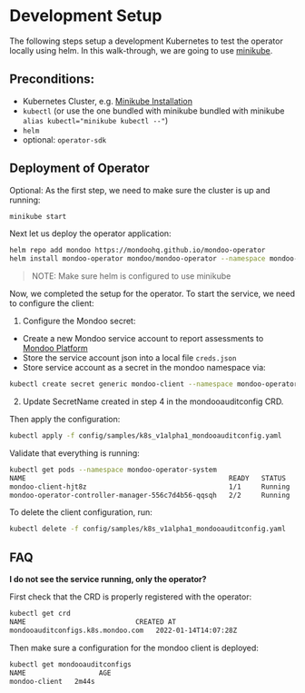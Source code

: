 # Development Setup

The following steps setup a development Kubernetes to test the operator locally using helm. In this walk-through, we are going to use [minikube](https://minikube.sigs.k8s.io/docs/).

## Preconditions:

- Kubernetes Cluster, e.g. [Minikube Installation](https://minikube.sigs.k8s.io/docs/start/)
- `kubectl` (or use the one bundled with minikube bundled with minikube `alias kubectl="minikube kubectl --"`)
- `helm`
- optional: `operator-sdk`

## Deployment of Operator

Optional: As the first step, we need to make sure the cluster is up and running:

```bash
minikube start
```

Next let us deploy the operator application:

```bash
helm repo add mondoo https://mondoohq.github.io/mondoo-operator
helm install mondoo-operator mondoo/mondoo-operator --namespace mondoo-operator-system --create-namespace
```

> NOTE: Make sure helm is configured to use minikube

Now, we completed the setup for the operator. To start the service, we need to configure the client:

1. Configure the Mondoo secret:

- Create a new Mondoo service account to report assessments to [Mondoo Platform](https://mondoo.com/docs/platform/service_accounts)
- Store the service account json into a local file `creds.json`
- Store service account as a secret in the mondoo namespace via:

```bash
kubectl create secret generic mondoo-client --namespace mondoo-operator-system --from-file=config=creds.json
```

2. Update SecretName created in step 4 in the mondooauditconfig CRD.

Then apply the configuration:

```bash
kubectl apply -f config/samples/k8s_v1alpha1_mondooauditconfig.yaml
```

Validate that everything is running:

```bash
kubectl get pods --namespace mondoo-operator-system
NAME                                                  READY   STATUS    RESTARTS   AGE
mondoo-client-hjt8z                                   1/1     Running   0          16m
mondoo-operator-controller-manager-556c7d4b56-qqsqh   2/2     Running   0          88m
```

To delete the client configuration, run:

```bash
kubectl delete -f config/samples/k8s_v1alpha1_mondooauditconfig.yaml
```

## FAQ

**I do not see the service running, only the operator?**

First check that the CRD is properly registered with the operator:

```bash
kubectl get crd
NAME                           CREATED AT
mondooauditconfigs.k8s.mondoo.com   2022-01-14T14:07:28Z
```

Then make sure a configuration for the mondoo client is deployed:

```bash
kubectl get mondooauditconfigs
NAME                  AGE
mondoo-client   2m44s
```
